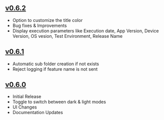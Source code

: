 ## **[v0.6.2](https://rubygems.org/gems/nxgreport/versions/0.6.1)**

- Option to customize the title color
- Bug fixes & Improvements
- Display execution parameters like Execution date, App Version, Device Version, OS vesion, Test Environment, Release Name

## **[v0.6.1](https://rubygems.org/gems/nxgreport/versions/0.6.1)**

- Automatic sub folder creation if not exists
- Reject logging if feature name is not sent

## **[v0.6.0](https://rubygems.org/gems/nxgreport/versions/0.6.0)**

- Initial Release
- Toggle to switch between dark & light modes
- UI Changes
- Documentation Updates
